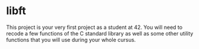 # libft

This project is your very first project as a student at 42.
You will need to recode a few functions of the C standard library as well as some other utility functions that you will use during your whole cursus.
